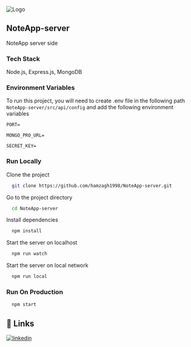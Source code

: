 
![Logo](https://cdn-icons-png.flaticon.com/512/4215/4215246.png)


## NoteApp-server
NoteApp server side
### Tech Stack

Node.js, Express.js, MongoDB


### Environment Variables

To run this project, 
you will need to create .env file in the following
path `NoteApp-server/src/api/config`
and add the following environment variables 

`PORT=`

`MONGO_PRO_URL=`

`SECRET_KEY=`

### Run Locally

Clone the project

```bash
  git clone https://github.com/hamzagh1998/NoteApp-server.git
```

Go to the project directory

```bash
  cd NoteApp-server
```

Install dependencies

```bash
  npm install
```

Start the server on localhost

```bash
  npm run watch
```

Start the server on local network

```bash
  npm run local
```

### Run On Production

```bash
  npm start
```



## 🔗 Links
[![linkedin](https://img.shields.io/badge/linkedin-0A66C2?style=for-the-badge&logo=linkedin&logoColor=white)](https://www.linkedin.com/in/hamza-ghenimi-246abb1a0/)


